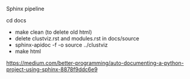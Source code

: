 Sphinx pipeline

cd docs

- make clean (to delete old html)
- delete clustviz.rst and modules.rst in docs/source 
- sphinx-apidoc -f -o source ../clustviz
- make html

https://medium.com/better-programming/auto-documenting-a-python-project-using-sphinx-8878f9ddc6e9